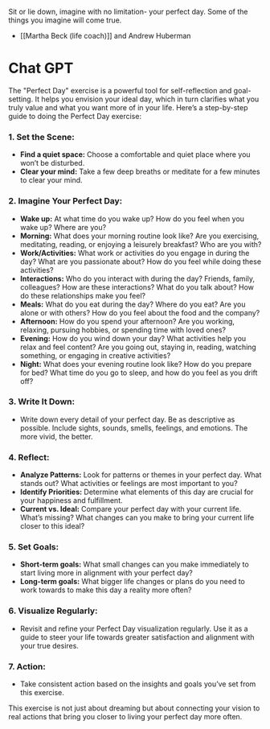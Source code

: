 Sit or lie down, imagine with no limitation- your perfect day. Some of the things you imagine will come true. 
- [[Martha Beck (life coach)]] and Andrew Huberman
# Chat GPT
The "Perfect Day" exercise is a powerful tool for self-reflection and goal-setting. It helps you envision your ideal day, which in turn clarifies what you truly value and what you want more of in your life. Here’s a step-by-step guide to doing the Perfect Day exercise:

### 1. Set the Scene:
   - **Find a quiet space:** Choose a comfortable and quiet place where you won’t be disturbed.
   - **Clear your mind:** Take a few deep breaths or meditate for a few minutes to clear your mind.

### 2. Imagine Your Perfect Day:
   - **Wake up:** At what time do you wake up? How do you feel when you wake up? Where are you?
   - **Morning:** What does your morning routine look like? Are you exercising, meditating, reading, or enjoying a leisurely breakfast? Who are you with?
   - **Work/Activities:** What work or activities do you engage in during the day? What are you passionate about? How do you feel while doing these activities?
   - **Interactions:** Who do you interact with during the day? Friends, family, colleagues? How are these interactions? What do you talk about? How do these relationships make you feel?
   - **Meals:** What do you eat during the day? Where do you eat? Are you alone or with others? How do you feel about the food and the company?
   - **Afternoon:** How do you spend your afternoon? Are you working, relaxing, pursuing hobbies, or spending time with loved ones?
   - **Evening:** How do you wind down your day? What activities help you relax and feel content? Are you going out, staying in, reading, watching something, or engaging in creative activities?
   - **Night:** What does your evening routine look like? How do you prepare for bed? What time do you go to sleep, and how do you feel as you drift off?

### 3. Write It Down:
   - Write down every detail of your perfect day. Be as descriptive as possible. Include sights, sounds, smells, feelings, and emotions. The more vivid, the better.

### 4. Reflect:
   - **Analyze Patterns:** Look for patterns or themes in your perfect day. What stands out? What activities or feelings are most important to you?
   - **Identify Priorities:** Determine what elements of this day are crucial for your happiness and fulfillment.
   - **Current vs. Ideal:** Compare your perfect day with your current life. What’s missing? What changes can you make to bring your current life closer to this ideal?

### 5. Set Goals:
   - **Short-term goals:** What small changes can you make immediately to start living more in alignment with your perfect day?
   - **Long-term goals:** What bigger life changes or plans do you need to work towards to make this day a reality more often?

### 6. Visualize Regularly:
   - Revisit and refine your Perfect Day visualization regularly. Use it as a guide to steer your life towards greater satisfaction and alignment with your true desires.

### 7. Action:
   - Take consistent action based on the insights and goals you’ve set from this exercise. 

This exercise is not just about dreaming but about connecting your vision to real actions that bring you closer to living your perfect day more often.